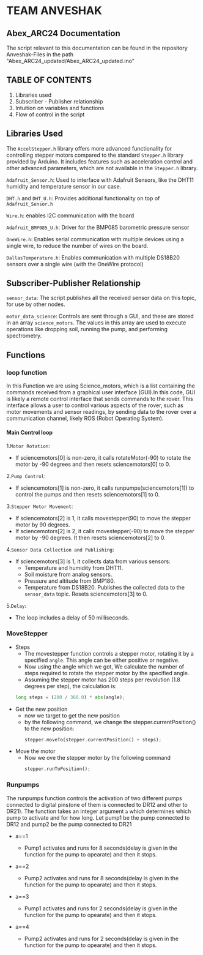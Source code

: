 # TEAM ANVESHAK
## Abex_ARC24 Documentation
The script relevant to this documentation can be found in the repository Anveshak-Files in the path "Abex_ARC24_updated/Abex_ARC24_updated.ino"
## TABLE OF CONTENTS
  1. Libraries used
  3. Subscriber - Publisher relationship
  4. Intuition on variables and functions
  5. Flow of control in the script


## Libraries Used

The `AccelStepper.h` library offers more advanced functionality for controlling stepper motors compared to the standard `Stepper.h` library provided by Arduino. It includes features such as acceleration control and other advanced parameters, which are not available in the `Stepper.h` library.

`Adafruit_Sensor.h`: Used to interface with Adafruit Sensors, like the DHT11 humidity and temperature sensor in our case.

`DHT.h` and `DHT_U.h`: Provides additional functionality on top of `Adafruit_Sensor.h`

`Wire.h`: enables I2C communication with the board

`Adafruit_BMP085_U.h`: Driver for the BMP085 barometric pressure sensor

`OneWire.h`: Enables serial communication with multiple devices using a single wire, to reduce the number of wires on the board.

`DallasTemperature.h`: Enables communication with multiple DS18B20 sensors over a single wire (with the OneWire protocol)

## Subscriber-Publisher Relationship

`sensor_data`: The script publishes all the received sensor data on this topic, for use by other nodes.

`motor_data_science`: Controls are sent through a GUI, and these are stored in an array `science_motors`. The values in this array are used to execute operations like dropping soil, running the pump, and performing spectrometry.
## Functions
### loop function
In this Function we are using Science_motors, which is a list containing the commands received from a graphical user interface (GUI).In this code, GUI is likely a remote control interface that sends commands to the rover. This interface allows a user to control various aspects of the rover, such as motor movements and sensor readings, by sending data to the rover over a communication channel, likely ROS (Robot Operating System).
#### Main Control loop

1.`Motor Rotation`:
  * If sciencemotors[0] is non-zero, it calls rotateMotor(-90) to rotate the motor by -90 degrees and then resets sciencemotors[0] to 0.

2.`Pump Control`:
  * If sciencemotors[1] is non-zero, it calls runpumps(sciencemotors[1]) to control the pumps and then resets sciencemotors[1] to 0.

3.`Stepper Motor Movement`:
  * If sciencemotors[2] is 1, it calls movestepper(90) to move the stepper motor by 90 degrees.
  * If sciencemotors[2] is 2, it calls movestepper(-90) to move the stepper motor by -90 degrees.
It then resets sciencemotors[2] to 0.

4.`Sensor Data Collection and Publishing`:
  * If sciencemotors[3] is 1, it collects data from various sensors:
      * Temperature and humidity from DHT11.
      * Soil moisture from analog sensors.
      * Pressure and altitude from BMP180.
      * Temperature from DS18B20.
Publishes the collected data to the `sensor_data` topic.
Resets sciencemotors[3] to 0.

5.`Delay`:
  * The loop includes a delay of 50 milliseconds.

### MoveStepper
* Steps
  * The movestepper function controls a stepper motor, rotating it by a specified `angle`. This angle can be either positive or negative.
  * Now using the angle which we got, We calculate the number of steps required to rotate the stepper motor by the specified angle.
  * Assuming the stepper motor has 200 steps per revolution (1.8 degrees per step), the calculation is:
  ```python
  long steps = (200 / 360.0) * abs(angle);
* Get the new position
  * now we target to get the new position
  * by the following command, we change the stepper.currentPosition() to the new position:
    ```python
    stepper.moveTo(stepper.currentPosition() + steps);
* Move the motor
  * Now we ove the stepper motor by the following command
    ```python
    stepper.runToPosition();
### Runpumps
The runpumps function controls the activation of two different pumps connected to digital pins(one of them is connected to DR12 and other to DR21). The function takes an integer argument `a` which determines which pump to activate and for how long. Let pump1 be the pump connected to DR12 and pump2 be the pump connected to DR21

* a==1
  * Pump1 activates and runs for 8 seconds(delay is given in the function for the pump to opearate) and then it stops.
    
* a==2
  * Pump2 activates and runs for 8 seconds(delay is given in the function for the pump to opearate) and then it stops.
  
* a==3
  * Pump1 activates and runs for 2 seconds(delay is given in the function for the pump to opearate) and then it stops.
    
* a==4
  * Pump2 activates and runs for 2 seconds(delay is given in the function for the pump to opearate) and then it stops.






